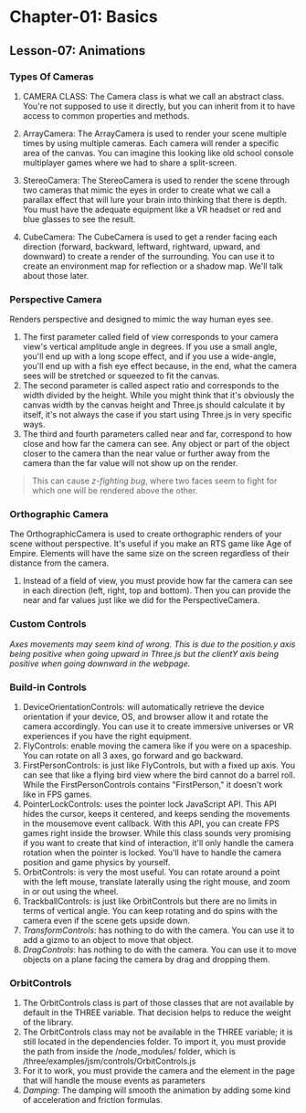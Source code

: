# Chapter-01: Basics

## Lesson-07: Animations

### Types Of Cameras
1. CAMERA CLASS: The Camera class is what we call an abstract class. You're not supposed to use it directly, but you can inherit from it to have access to common properties and methods.

2. ArrayCamera: The ArrayCamera is used to render your scene multiple times by using multiple cameras. Each camera will render a specific area of the canvas. You can imagine this looking like old school console multiplayer games where we had to share a split-screen.

3. StereoCamera: The StereoCamera is used to render the scene through two cameras that mimic the eyes in order to create what we call a parallax effect that will lure your brain into thinking that there is depth. You must have the adequate equipment like a VR headset or red and blue glasses to see the result.

4. CubeCamera: The CubeCamera is used to get a render facing each direction (forward, backward, leftward, rightward, upward, and downward) to create a render of the surrounding. You can use it to create an environment map for reflection or a shadow map. We'll talk about those later.

### Perspective Camera
Renders perspective and designed to mimic the way human eyes see.
1. The first parameter called field of view corresponds to your camera view's vertical amplitude angle in degrees. If you use a small angle, you'll end up with a long scope effect, and if you use a wide-angle, you'll end up with a fish eye effect because, in the end, what the camera sees will be stretched or squeezed to fit the canvas.
2. The second parameter is called aspect ratio and corresponds to the width divided by the height. While you might think that it's obviously the canvas width by the canvas height and Three.js should calculate it by itself, it's not always the case if you start using Three.js in very specific ways.
3. The third and fourth parameters called near and far, correspond to how close and how far the camera can see. Any object or part of the object closer to the camera than the near value or further away from the camera than the far value will not show up on the render.
> This can cause *z-fighting bug*, where  two faces seem to fight for which one will be rendered above the other.

### Orthographic Camera
The OrthographicCamera is used to create orthographic renders of your scene without perspective. It's useful if you make an RTS game like Age of Empire. Elements will have the same size on the screen regardless of their distance from the camera.
1. Instead of a field of view, you must provide how far the camera can see in each direction (left, right, top and bottom). Then you can provide the near and far values just like we did for the PerspectiveCamera.

### Custom Controls
*Axes movements may seem kind of wrong. This is due to the position.y axis being positive when going upward in Three.js but the clientY axis being positive when going downward in the webpage.*

### Build-in Controls
1. DeviceOrientationControls: will automatically retrieve the device orientation if your device, OS, and browser allow it and rotate the camera accordingly. You can use it to create immersive universes or VR experiences if you have the right equipment.
2. FlyControls: enable moving the camera like if you were on a spaceship. You can rotate on all 3 axes, go forward and go backward.
3. FirstPersonControls: is just like FlyControls, but with a fixed up axis. You can see that like a flying bird view where the bird cannot do a barrel roll. While the FirstPersonControls contains "FirstPerson," it doesn't work like in FPS games.
4. PointerLockControls: uses the pointer lock JavaScript API. This API hides the cursor, keeps it centered, and keeps sending the movements in the mousemove event callback. With this API, you can create FPS games right inside the browser. While this class sounds very promising if you want to create that kind of interaction, it'll only handle the camera rotation when the pointer is locked. You'll have to handle the camera position and game physics by yourself.
5. OrbitControls: is very the most useful. You can rotate around a point with the left mouse, translate laterally using the right mouse, and zoom in or out using the wheel.
6. TrackballControls: is just like OrbitControls but there are no limits in terms of vertical angle. You can keep rotating and do spins with the camera even if the scene gets upside down.
7. *TransformControls*: has nothing to do with the camera. You can use it to add a gizmo to an object to move that object.
8. *DragControls*: has nothing to do with the camera. You can use it to move objects on a plane facing the camera by drag and dropping them.


### OrbitControls
1. The OrbitControls class is part of those classes that are not available by default in the THREE variable. That decision helps to reduce the weight of the library.
2. The OrbitControls class may not be available in the THREE variable; it is still located in the dependencies folder. To import it, you must provide the path from inside the /node_modules/ folder, which is /three/examples/jsm/controls/OrbitControls.js
3. For it to work, you must provide the camera and the element in the page that will handle the mouse events as parameters
4. *Damping*: The damping will smooth the animation by adding some kind of acceleration and friction formulas.
